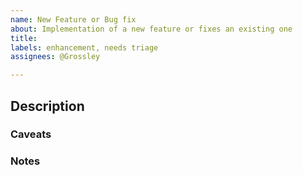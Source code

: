```yaml
---
name: New Feature or Bug fix
about: Implementation of a new feature or fixes an existing one
title:
labels: enhancement, needs triage
assignees: @Grossley

---
```


## Description
<!-- A clear, in-depth description of what the changes are. Reference existing issues and add screenshots if necessary! -->

### Caveats
<!-- Any caveats, side effects or regressions of this PR -->

### Notes
<!-- Any notes or closing words -->